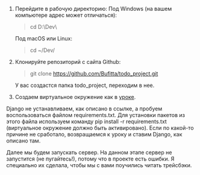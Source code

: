 1.  Перейдите в рабочую директорию:
Под Windows (на вашем компьютере адрес может отличаться):
    >cd D:\Dev\

    Под macOS или Linux:
    >cd ~/Dev/

2.  Клонируйте репозиторий с сайта Github:
    >git clone https://github.com/Bufitta/todo_project.git

    У вас создастся папка todo_project, переходим в нее.


3.  Создаем виртуальное окружение как в [уроке](https://practicum.yandex.ru/learn/backend-developer/courses/1b78b2c9-df6f-4349-a831-7ef978dd092f/sprints/24404/topics/d0d00761-9dd8-42b1-b5a0-e3bd52f05c51/lessons/775bd6f8-30c7-4ce3-9908-ec54d0098f83/).

Django не устанавливаем, как описано в ссылке, а пробуем воспользоваться файлом requirements.txt. 
Для установки пакетов из этого файла используем команду pip install -r requirements.txt (виртуальное окружение должно быть активировано).
Если по какой-то причине не сработало, возвращаемся к уроку и ставим Django, как описано там.

Далее мы будем запускать сервер.
На данном этапе сервер не запустится (не пугайтесь!), потому что в проекте есть ошибки. Я специально их сделала, чтобы мы с вами поучились читать трейсбэки.